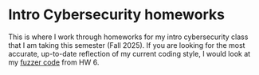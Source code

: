 <h1>Intro Cybersecurity homeworks</h1>
This is where I work through homeworks for my intro cybersecurity class that I am taking this semester (Fall 2025). If you are looking for the most accurate, up-to-date reflection of my current coding style, I would look at my <a href="https://github.com/RentalSatyr8499/ics/blob/main/HW%206/fuzzer.py">fuzzer code</a> from HW 6. 
